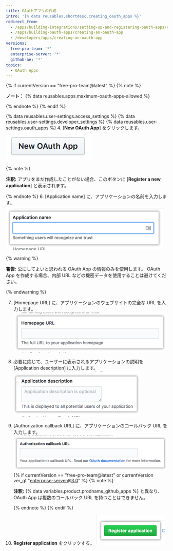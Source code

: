 ```yaml
---
title: OAuthアプリの作成
intro: '{% data reusables.shortdesc.creating_oauth_apps %}'
redirect_from:
  - /apps/building-integrations/setting-up-and-registering-oauth-apps/registering-oauth-apps/
  - /apps/building-oauth-apps/creating-an-oauth-app
  - /developers/apps/creating-an-oauth-app
versions:
  free-pro-team: '*'
  enterprise-server: '*'
  github-ae: '*'
topics:
  - OAuth Apps
---
```


{% if currentVersion == "free-pro-team@latest" %}
{% note %}

  **ノート：** {% data reusables.apps.maximum-oauth-apps-allowed %}

{% endnote %}
{% endif %}

{% data reusables.user-settings.access_settings %}
{% data reusables.user-settings.developer_settings %}
{% data reusables.user-settings.oauth_apps %}
4. [**New OAuth App**] をクリックします。 ![新しい OAuth App を作成するボタン](/assets/images/oauth-apps/oauth_apps_new_app.png)

  {% note %}

  **注釈:** アプリをまだ作成したことがない場合、このボタンに [**Register a new application**] と表示されます。

  {% endnote %}
6. [Application name] に、アプリケーションの名前を入力します。 ![アプリケーションの名前フィールド](/assets/images/oauth-apps/oauth_apps_application_name.png)

  {% warning %}

  **警告:** 公にしてよいと思われる OAuth App の情報のみを使用します。 OAuth App を作成する場合、内部 URL などの機密データを使用することは避けてください。

  {% endwarning %}

7. [Homepage URL] に、アプリケーションのウェブサイトの完全な URL を入力します。 ![アプリケーションのホームページ URL フィールド](/assets/images/oauth-apps/oauth_apps_homepage_url.png)
8. 必要に応じて、ユーザーに表示されるアプリケーションの説明を [Application description] に入力します。 ![アプリケーションの説明フィールド](/assets/images/oauth-apps/oauth_apps_application_description.png)
9. [Authorization callback URL] に、アプリケーションのコールバック URL を入力します。 ![アプリケーションの認可コールバック URL フィールド](/assets/images/oauth-apps/oauth_apps_authorization_callback_url.png)
{% if currentVersion == "free-pro-team@latest" or currentVersion ver_gt "enterprise-server@3.0" %}
   {% note %}

   **注釈:** {% data variables.product.prodname_github_apps %} と異なり、OAuth App は複数のコールバック URL を持つことはできません。

   {% endnote %}
{% endif %}
10. **Register application** をクリックする。 ![アプリケーションを登録するボタン](/assets/images/oauth-apps/oauth_apps_register_application.png)
